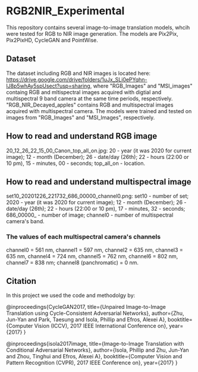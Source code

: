 # RGB2NIR_Experimental
This repository contains several image-to-image translation models, whcih were tested for RGB to NIR image generation.  The models are Pix2Pix, Pix2PixHD, CycleGAN and PointWise.

## Dataset
The dataset including RGB and NIR images is located here: https://drive.google.com/drive/folders/1uJx_SLi0ePYqhn-lJ8p5whAy5spUsect?usp=sharing, where "RGB_Images" and "MSI_images" containg RGB and mltispectral images acquired with digtial and multispectral 9 band camera at the same time periods, respectively. "RGB_NIR_Decayed_apples" contains RGB and multispectral images acquired with multispectral camera.
The models were trained and tested on images from "RGB_Images" and "MSI_Images", respectively.

## How to read and understand RGB image
20_12_26_22_15_00_Canon_top_all_on.jpg: 20 - year (it was 2020 for current image); 12 - month (December); 26 - date/day (26th); 22 - hours (22:00 or 10 pm), 15 - minutes, 00 - seconds; top_all_on - location.

## How to read and understand multispectral image
set10_20201226_221732_686_00000_channel0.png: set10 - number of set; 2020 - year (it was 2020 for current image); 12 - month (December); 26 - date/day (26th); 22 - hours (22:00 or 10 pm), 17 - minutes, 32 - seconds; 686_00000_ - number of image; channel0 - number of multispectral camera's band.

### The values of each multispectral camera's channels     
channel0 = 561 nm, channel1 = 597 nm, channel2 = 635 nm, channel3 = 635 nm, channel4 = 724 nm, channel5 = 762 nm, channel6 = 802 nm, channel7 = 838 nm; channel8 (panchromatic) = 0 nm.

## Citation
In this project we used the code and methodolgy by:

@inproceedings{CycleGAN2017,
  title={Unpaired Image-to-Image Translation using Cycle-Consistent Adversarial Networks},
  author={Zhu, Jun-Yan and Park, Taesung and Isola, Phillip and Efros, Alexei A},
  booktitle={Computer Vision (ICCV), 2017 IEEE International Conference on},
  year={2017}
}


@inproceedings{isola2017image,
  title={Image-to-Image Translation with Conditional Adversarial Networks},
  author={Isola, Phillip and Zhu, Jun-Yan and Zhou, Tinghui and Efros, Alexei A},
  booktitle={Computer Vision and Pattern Recognition (CVPR), 2017 IEEE Conference on},
  year={2017}
}
